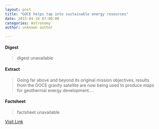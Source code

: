 ```yaml
---
layout: post
title: "GOCE helps tap into sustainable energy resources"
date: 2015-04-16 07:00:00
categories: Astronomy
author: unknown author

---
```



#### Digest
>digest unavailable

#### Extract
>Going far above and beyond its original mission objectives, results from the GOCE gravity satellite are now being used to produce maps for geothermal energy development....

#### Factsheet
>factsheet unavailable

[Visit Link](http://www.esa.int/Our_Activities/Observing_the_Earth/GOCE/GOCE_helps_tap_into_sustainable_energy_resources)



